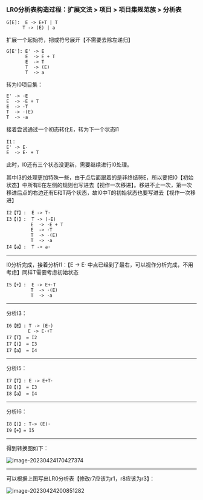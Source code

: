 ### LR0分析表构造过程：扩展文法 > 项目 > 项目集规范族 > 分析表 

 ~~~t
G[E]:  E -> E+T | T
       T -> (E) | a
 ~~~

扩展一个起始符，把或符号展开【不需要去除左递归】

~~~t
G[E']: E' -> E
	   E  -> E + T
	   E  -> T
	   T  -> (E)
	   T  -> a
~~~

转为I0项目集：

~~~t
E' -> ·E
E  -> ·E + T
E  -> ·T
T  -> ·(E)
T  -> ·a
~~~

接着尝试通过一个初态转化E，转为下一个状态I1

~~~t
I1：
E' -> E·
E  -> E· + T
~~~

此时，I0还有三个状态没更新，需要继续进行I0处理。

其中I3的处理更加特殊一些，由于点后面跟着的是非终结符E，所以要把I0【初始状态】中所有E在左侧的规则也写进去【视作一次移进】。移进不止一次，第一次移进后点的右边还有E和T两个状态，故I0中T的初始状态也要写进去【视作一次移进】

~~~t
I2【T】:	E -> T·
I3【(】:	T -> (·E)
         E  -> ·E + T
         E  -> ·T         
         T  -> ·(E)
         T  -> ·a
I4【a】:	T -> a·
~~~

-----

I0分析完成，接着分析I1：【E -> E· 中点已经到了最右，可以视作分析完成，不用考虑】同样T需要考虑初始状态

~~~t
I5【+】:	E -> E+·T     
         T  -> ·(E)
         T  -> ·a
~~~

-----

分析I3：

~~~t
I6【E】: T -> (E·)
		E -> E·+T
I7【T】 = I2
I7【(】 = I3
I7【a】 = I4
~~~

-----

分析I5：

~~~t
I7【T】: E -> E+T·
I8【(】 = I3
I8【a】 = I4
~~~

-----

分析I6：

~~~t
I8【)】: T-> (E)·
I9【+】= I5
~~~

-----

得到转换图如下：

![image-20230424170427374](.\img\image-20230424170427374.png)

----

可以根据上图写出LR0分析表【修改r7应该为r1，r8应该为r3】：

![image-20230424200851282](.\img\image-20230424200851282.png)

